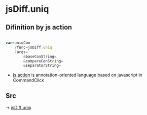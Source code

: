 # jsDiff.uniq

## Difinition by js action

```js.js

var=uniqCon
	?func=jsDiff.uniq
	?args=
		&baseConString=
		&compareConString=
		&separatorString=
```

- [js action]() is annotation-oriented language based on javascript in CommandClick

## Src

-> [jsDiff.uniq](https://github.com/puutaro/CommandClick/blob/master/app/src/main/java/com/puutaro/commandclick/fragment_lib/terminal_fragment/js_interface/text/JsDiff.kt#L29)


